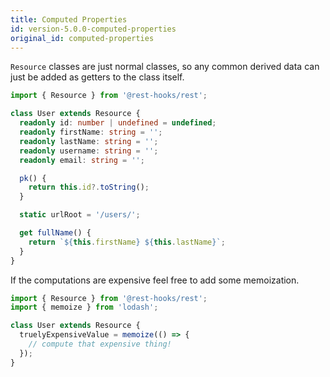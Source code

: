 ```yaml
---
title: Computed Properties
id: version-5.0.0-computed-properties
original_id: computed-properties
---
```

`Resource` classes are just normal classes, so any common derived data can just be added as
getters to the class itself.

```typescript
import { Resource } from '@rest-hooks/rest';

class User extends Resource {
  readonly id: number | undefined = undefined;
  readonly firstName: string = '';
  readonly lastName: string = '';
  readonly username: string = '';
  readonly email: string = '';

  pk() {
    return this.id?.toString();
  }

  static urlRoot = '/users/';

  get fullName() {
    return `${this.firstName} ${this.lastName}`;
  }
}
```

If the computations are expensive feel free to add some
memoization.

```typescript
import { Resource } from '@rest-hooks/rest';
import { memoize } from 'lodash';

class User extends Resource {
  truelyExpensiveValue = memoize(() => {
    // compute that expensive thing!
  });
}
```
